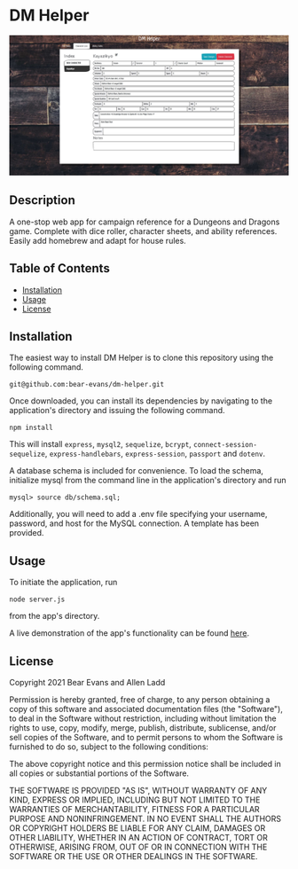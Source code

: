 # DM Helper

![Screenshot of application](./assets/Screenshot.jpg)

## Description

A one-stop web app for campaign reference for a Dungeons and Dragons game. Complete with dice roller, character sheets, and ability references. Easily add homebrew and adapt for house rules.

## Table of Contents

- [Installation](#installation)
- [Usage](#usage)
- [License](#license)

## Installation

The easiest way to install DM Helper is to clone this repository using
the following command.

```
git@github.com:bear-evans/dm-helper.git
```

Once downloaded, you can install its dependencies by navigating to the
application's directory and issuing the following command.

```
npm install
```

This will install `express`, `mysql2`, `sequelize`, `bcrypt`, `connect-session-sequelize`, `express-handlebars`, `express-session`, `passport` and `dotenv`.

A database schema is included for convenience. To load the
schema, initialize mysql from the command line in the application's directory
and run

```
mysql> source db/schema.sql;
```

Additionally, you will need to add a .env file specifying your username,
password, and host for the MySQL connection. A template has been provided.

## Usage

To initiate the application, run

```
node server.js
```

from the app's directory.

A live demonstration of the app's functionality can be found [here](https://mysterious-oasis-83726.herokuapp.com/).

## License

Copyright 2021 Bear Evans and Allen Ladd

Permission is hereby granted, free of charge, to any person obtaining a copy of
this software and associated documentation files (the "Software"), to deal in
the Software without restriction, including without limitation the rights to
use, copy, modify, merge, publish, distribute, sublicense, and/or sell copies of
the Software, and to permit persons to whom the Software is furnished to do so,
subject to the following conditions:

The above copyright notice and this permission notice shall be included in all
copies or substantial portions of the Software.

THE SOFTWARE IS PROVIDED "AS IS", WITHOUT WARRANTY OF ANY KIND, EXPRESS OR
IMPLIED, INCLUDING BUT NOT LIMITED TO THE WARRANTIES OF MERCHANTABILITY, FITNESS
FOR A PARTICULAR PURPOSE AND NONINFRINGEMENT. IN NO EVENT SHALL THE AUTHORS OR
COPYRIGHT HOLDERS BE LIABLE FOR ANY CLAIM, DAMAGES OR OTHER LIABILITY, WHETHER
IN AN ACTION OF CONTRACT, TORT OR OTHERWISE, ARISING FROM, OUT OF OR IN
CONNECTION WITH THE SOFTWARE OR THE USE OR OTHER DEALINGS IN THE SOFTWARE.
